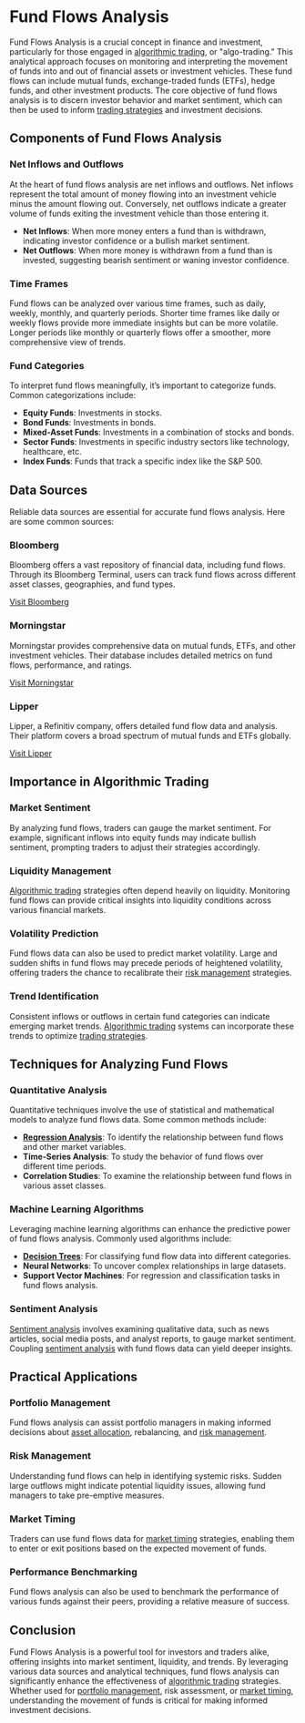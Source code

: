 # Fund Flows Analysis

Fund Flows Analysis is a crucial concept in finance and investment, particularly for those engaged in [algorithmic trading](../a/algorithmic_trading.md), or "algo-trading." This analytical approach focuses on monitoring and interpreting the movement of funds into and out of financial assets or investment vehicles. These fund flows can include mutual funds, exchange-traded funds (ETFs), hedge funds, and other investment products. The core objective of fund flows analysis is to discern investor behavior and market sentiment, which can then be used to inform [trading strategies](../t/trading_strategies.md) and investment decisions.

## Components of Fund Flows Analysis

### Net Inflows and Outflows

At the heart of fund flows analysis are net inflows and outflows. Net inflows represent the total amount of money flowing into an investment vehicle minus the amount flowing out. Conversely, net outflows indicate a greater volume of funds exiting the investment vehicle than those entering it.

- **Net Inflows**: When more money enters a fund than is withdrawn, indicating investor confidence or a bullish market sentiment.
- **Net Outflows**: When more money is withdrawn from a fund than is invested, suggesting bearish sentiment or waning investor confidence.

### Time Frames

Fund flows can be analyzed over various time frames, such as daily, weekly, monthly, and quarterly periods. Shorter time frames like daily or weekly flows provide more immediate insights but can be more volatile. Longer periods like monthly or quarterly flows offer a smoother, more comprehensive view of trends.

### Fund Categories

To interpret fund flows meaningfully, it’s important to categorize funds. Common categorizations include:

- **Equity Funds**: Investments in stocks.
- **Bond Funds**: Investments in bonds.
- **Mixed-Asset Funds**: Investments in a combination of stocks and bonds.
- **Sector Funds**: Investments in specific industry sectors like technology, healthcare, etc.
- **Index Funds**: Funds that track a specific index like the S&P 500.

## Data Sources

Reliable data sources are essential for accurate fund flows analysis. Here are some common sources:

### Bloomberg

Bloomberg offers a vast repository of financial data, including fund flows. Through its Bloomberg Terminal, users can track fund flows across different asset classes, geographies, and fund types.

[Visit Bloomberg](https://www.bloomberg.com)

### Morningstar

Morningstar provides comprehensive data on mutual funds, ETFs, and other investment vehicles. Their database includes detailed metrics on fund flows, performance, and ratings.

[Visit Morningstar](https://www.morningstar.com)

### Lipper

Lipper, a Refinitiv company, offers detailed fund flow data and analysis. Their platform covers a broad spectrum of mutual funds and ETFs globally.

[Visit Lipper](https://www.refinitiv.com)

## Importance in Algorithmic Trading

### Market Sentiment

By analyzing fund flows, traders can gauge the market sentiment. For example, significant inflows into equity funds may indicate bullish sentiment, prompting traders to adjust their strategies accordingly.

### Liquidity Management

[Algorithmic trading](../a/algorithmic_trading.md) strategies often depend heavily on liquidity. Monitoring fund flows can provide critical insights into liquidity conditions across various financial markets.

### Volatility Prediction

Fund flows data can also be used to predict market volatility. Large and sudden shifts in fund flows may precede periods of heightened volatility, offering traders the chance to recalibrate their [risk management](../r/risk_management.md) strategies.

### Trend Identification

Consistent inflows or outflows in certain fund categories can indicate emerging market trends. [Algorithmic trading](../a/algorithmic_trading.md) systems can incorporate these trends to optimize [trading strategies](../t/trading_strategies.md).

## Techniques for Analyzing Fund Flows

### Quantitative Analysis

Quantitative techniques involve the use of statistical and mathematical models to analyze fund flows data. Some common methods include:

- **[Regression Analysis](../r/regression_analysis.md)**: To identify the relationship between fund flows and other market variables.
- **Time-Series Analysis**: To study the behavior of fund flows over different time periods.
- **Correlation Studies**: To examine the relationship between fund flows in various asset classes.

### Machine Learning Algorithms

Leveraging machine learning algorithms can enhance the predictive power of fund flows analysis. Commonly used algorithms include:

- **[Decision Trees](../d/decision_trees.md)**: For classifying fund flow data into different categories.
- **Neural Networks**: To uncover complex relationships in large datasets.
- **Support Vector Machines**: For regression and classification tasks in fund flows analysis.

### Sentiment Analysis

[Sentiment analysis](../s/sentiment_analysis.md) involves examining qualitative data, such as news articles, social media posts, and analyst reports, to gauge market sentiment. Coupling [sentiment analysis](../s/sentiment_analysis.md) with fund flows data can yield deeper insights.

## Practical Applications

### Portfolio Management

Fund flows analysis can assist portfolio managers in making informed decisions about [asset allocation](../a/asset_allocation.md), rebalancing, and [risk management](../r/risk_management.md).

### Risk Management

Understanding fund flows can help in identifying systemic risks. Sudden large outflows might indicate potential liquidity issues, allowing fund managers to take pre-emptive measures.

### Market Timing

Traders can use fund flows data for [market timing](../m/market_timing.md) strategies, enabling them to enter or exit positions based on the expected movement of funds.

### Performance Benchmarking

Fund flows analysis can also be used to benchmark the performance of various funds against their peers, providing a relative measure of success.

## Conclusion

Fund Flows Analysis is a powerful tool for investors and traders alike, offering insights into market sentiment, liquidity, and trends. By leveraging various data sources and analytical techniques, fund flows analysis can significantly enhance the effectiveness of [algorithmic trading](../a/algorithmic_trading.md) strategies. Whether used for [portfolio management](../p/portfolio_management.md), risk assessment, or [market timing](../m/market_timing.md), understanding the movement of funds is critical for making informed investment decisions.
